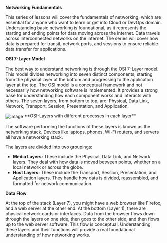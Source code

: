 **Networking Fundamentals**

This series of lessons will cover the fundamentals of networking, which are essential for anyone who want to learn or get into Cloud or DevOps domain. Understanding basic networking is foundational, as it represents the starting and ending points for data moving across the internet. Data travels across interconnected networks on the internet. The series will cover how data is prepared for transit, network ports, and sessions to ensure reliable data transfer for applications.

**OSI 7-Layer Model**

The best way to understand networking is through the OSI 7-Layer model. This model divides networking into seven distinct components, starting from the physical layer at the bottom and progressing to the application layer at the top. The OSI model is a conceptual framework and not necessarily how networking software is implemented. It provides a strong base for understanding how each component works and interacts with others. The seven layers, from bottom to top, are: Physical, Data Link, Network, Transport, Session, Presentation, and Application.

<img align="center" src="https://github.com/user-attachments/assets/77bb7598-829f-47bd-96db-382c38a54939" alt="image">
     **OSI-Layers with different processes in each layer**

The software performing the functions of these layers is known as the networking stack. Devices like laptops, phones, Wi-Fi routers, and servers all have a networking stack.

The layers are divided into two groupings:

- **Media Layers:** These include the Physical, Data Link, and Network layers. They deal with how data is moved between points, whether on a local network or across the globe.
- **Host Layers:** These include the Transport, Session, Presentation, and Application layers. They handle how data is divided, reassembled, and formatted for network communication.

**Data Flow**

At the top of the stack (Layer 7), you might have a web browser like Firefox, and a web server at the other end. At the bottom (Layer 1), there are physical network cards or interfaces. Data from the browser flows down through the layers on one side, then goes to the other side, and then flows up to the web server software. This flow is conceptual. Understanding these layers and their functions will provide a real foundational understanding of how networking works.

